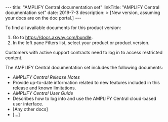 --- title: "AMPLIFY Central documentation set" linkTitle: "AMPLIFY
Central documentation set" date: 2019-7-3 description: &gt; \[New
version, assuming your docs are on the doc portal.\] --- ﻿

To find all available documents for this product version:

1.  Go to <https://docs.axway.com/bundle>.
2.  In the left pane Filters list, select your product or product
    version.

Customers with active support contracts need to log in to access
restricted content.

The AMPLIFY Central documentation set includes the following documents:

-   *AMPLIFY Central Release Notes*
-   Provide up-to-date information related to new features included in
    this release and known limitations.
-   *AMPLIFY Central User Guide*
-   Describes how to log into and use the AMPLIFY Central cloud-based
    user interface.
-   \[Any other docs\]
-   \[...\]
